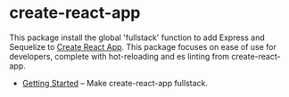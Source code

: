 # create-react-app

This package install the global 'fullstack' function to add Express and Sequelize to [Create React App](https://github.com/facebookincubator/create-react-app). This package focuses on ease of use for developers, complete with hot-reloading and es linting from create-react-app.

* [Getting Started](https://github.com/ekatzenstein/create-react-app-fullstack#installation) – Make create-react-app fullstack.
